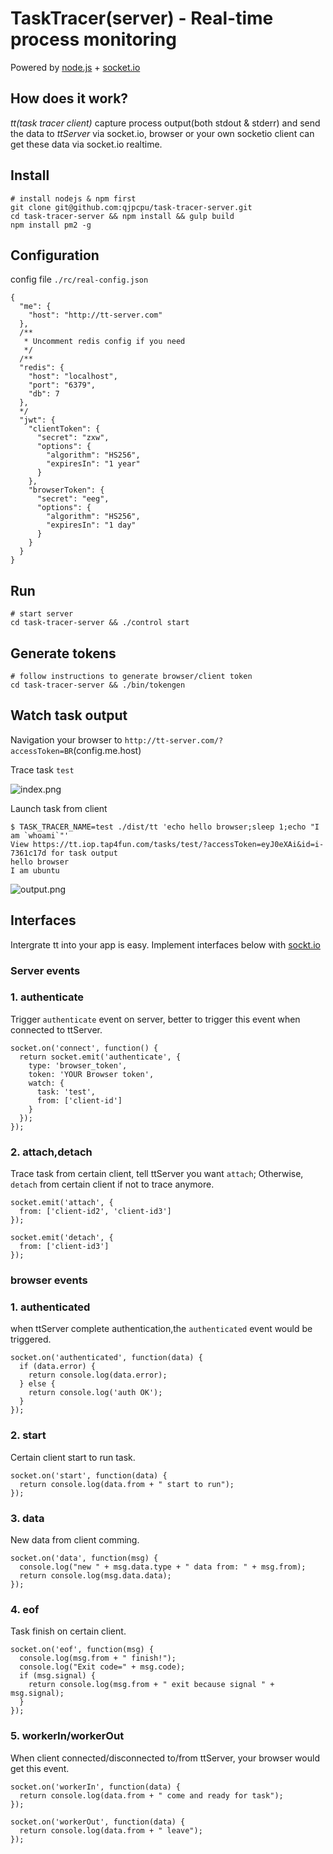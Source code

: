 TaskTracer(server) - Real-time process monitoring
=================================================

Powered by [node.js](http://nodejs.org) + [socket.io](http://socket.io)

## How does it work?
*tt(task tracer client)* capture process output(both stdout & stderr) and send the data to *ttServer* via socket.io, browser or your own socketio client can get these data via socket.io realtime.

## Install

```
# install nodejs & npm first
git clone git@github.com:qjpcpu/task-tracer-server.git
cd task-tracer-server && npm install && gulp build
npm install pm2 -g
```

## Configuration

config file `./rc/real-config.json`

```
{
  "me": {
    "host": "http://tt-server.com"
  },
  /**
   * Uncomment redis config if you need
   */
  /**
  "redis": {
    "host": "localhost",
    "port": "6379",
    "db": 7
  },
  */
  "jwt": {
    "clientToken": {
      "secret": "zxw",
      "options": {
        "algorithm": "HS256",
        "expiresIn": "1 year"
      }
    },
    "browserToken": {
      "secret": "eeg",
      "options": {
        "algorithm": "HS256",
        "expiresIn": "1 day"
      }
    }
  }
}
```

## Run

```
# start server
cd task-tracer-server && ./control start
```

## Generate tokens

```
# follow instructions to generate browser/client token
cd task-tracer-server && ./bin/tokengen
```

## Watch task output

Navigation your browser to `http://tt-server.com/?accessToken=BR`(config.me.host)

Trace task `test`

![index.png](https://raw.githubusercontent.com/qjpcpu/task-tracer-server/master/snapshots/index.png)

Launch task from client

```
$ TASK_TRACER_NAME=test ./dist/tt 'echo hello browser;sleep 1;echo "I am `whoami`"'
View https://tt.iop.tap4fun.com/tasks/test/?accessToken=eyJ0eXAi&id=i-7361c17d for task output
hello browser
I am ubuntu
```

![output.png](https://raw.githubusercontent.com/qjpcpu/task-tracer-server/master/snapshots/output.png)

## Interfaces

Intergrate tt into your app is easy. Implement interfaces below with [sockt.io](http://socket.io/)

### Server events
### 1. authenticate

Trigger `authenticate` event on server, better to trigger this event when connected to ttServer.

```
socket.on('connect', function() {
  return socket.emit('authenticate', {
    type: 'browser_token',
    token: 'YOUR Browser token',
    watch: {
      task: 'test',
      from: ['client-id']
    }
  });
});
```
### 2. attach,detach

Trace task from certain client, tell ttServer you want `attach`; Otherwise, `detach` from certain client if not to trace anymore.

```
socket.emit('attach', {
  from: ['client-id2', 'client-id3']
});

socket.emit('detach', {
  from: ['client-id3']
});
```

### browser events

### 1. authenticated

when ttServer complete authentication,the `authenticated` event would be triggered.

```
socket.on('authenticated', function(data) {
  if (data.error) {
    return console.log(data.error);
  } else {
    return console.log('auth OK');
  }
});
```

### 2. start

Certain client start to run task.

```
socket.on('start', function(data) {
  return console.log(data.from + " start to run");
});
```

### 3. data

New data from client comming.

```
socket.on('data', function(msg) {
  console.log("new " + msg.data.type + " data from: " + msg.from);
  return console.log(msg.data.data);
});
```

### 4. eof

Task finish on certain client.

```
socket.on('eof', function(msg) {
  console.log(msg.from + " finish!");
  console.log("Exit code=" + msg.code);
  if (msg.signal) {
    return console.log(msg.from + " exit because signal " + msg.signal);
  }
});
```

### 5. workerIn/workerOut

When client connected/disconnected to/from ttServer, your browser would get this event.

```
socket.on('workerIn', function(data) {
  return console.log(data.from + " come and ready for task");
});

socket.on('workerOut', function(data) {
  return console.log(data.from + " leave");
});
```
